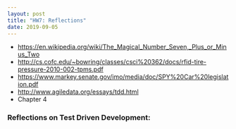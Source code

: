 ```yaml
---
layout: post
title: "HW7: Reflections"
date: 2019-09-05
---
```


* <https://en.wikipedia.org/wiki/The_Magical_Number_Seven,_Plus_or_Minus_Two>
* <http://cs.cofc.edu/~bowring/classes/csci%20362/docs/rfid-tire-pressure-2010-002-tpms.pdf>
* <https://www.markey.senate.gov/imo/media/doc/SPY%20Car%20legislation.pdf>
* <http://www.agiledata.org/essays/tdd.html>
* Chapter 4

### Reflections on Test Driven Development: 
